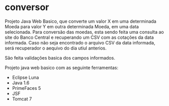 # conversor

Projeto Java Web Basico, que converte um valor X em uma determinada Moeda para valor Y em outra determinada Moeda, em uma data selecionada.
Para conversão das moedas, esta sendo feita uma consulta ao site do Banco Central e recuperando um CSV com as cotações da data informada. 
Caso não seja encontrado o arquivo CSV da data informada, será recuperador o aequivo do dia utiul anterios.

São feita validações basica dos campos informados.


Projeto java web basico com as seguinte ferramentas:

* Eclipse Luna
* Java 1.6
* PrimeFaces 5
* JSF
* Tomcat 7

